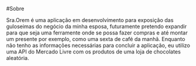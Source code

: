 #Sobre

Sra.Orem é uma aplicação em desenvolvimento para exposição das guloseimas do negócio da minha esposa, futuramente pretendo expandir para que seja uma ferramente onde se possa fazer compras e até montar um presente por exemplo, como uma sexta de café da manhã. Enquanto não tenho as informações necessárias para concluir a aplicação, eu utilizo uma API do Mercado Livre com os produtos de uma loja de chocolates aleatória.
